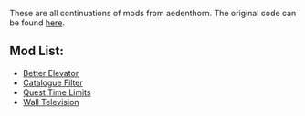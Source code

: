 These are all continuations of mods from aedenthorn. The original code can be found [here](https://github.com/aedenthorn/StardewValleyMods).

## Mod List:
- [Better Elevator](https://www.nexusmods.com/stardewvalley/mods/22340/)
- [Catalogue Filter](https://www.nexusmods.com/stardewvalley/mods/22379)
- [Quest Time Limits](https://www.nexusmods.com/stardewvalley/mods/22349/)
- [Wall Television](https://www.nexusmods.com/stardewvalley/mods/22372)
